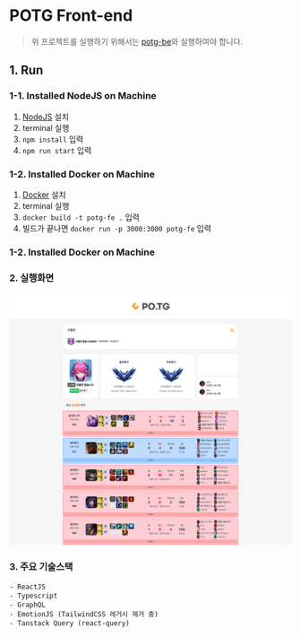 # POTG Front-end

> 위 프로젝트를 실행하기 위해서는 [potg-be](https://github.com/Team-POTG/potg-be)와 실행하여야 합니다.

## 1. Run

### 1-1. Installed NodeJS on Machine

1. [NodeJS](https://nodejs.org/en) 설치
2. terminal 실행
3. `npm install` 입력
4. `npm run start` 입력

### 1-2. Installed Docker on Machine

1. [Docker](https://www.docker.com) 설치
2. terminal 실행
3. `docker build -t potg-fe .` 입력
4. 빌드가 끝나면 `docker run -p 3000:3000 potg-fe` 입력

### 1-2. Installed Docker on Machine

### 2. 실행화면

![main](.github/main.png)

### 3. 주요 기술스택

```
- ReactJS
- Typescript
- GraphQL
- EmotionJS (TailwindCSS 레거시 제거 중)
- Tanstack Query (react-query)
```
